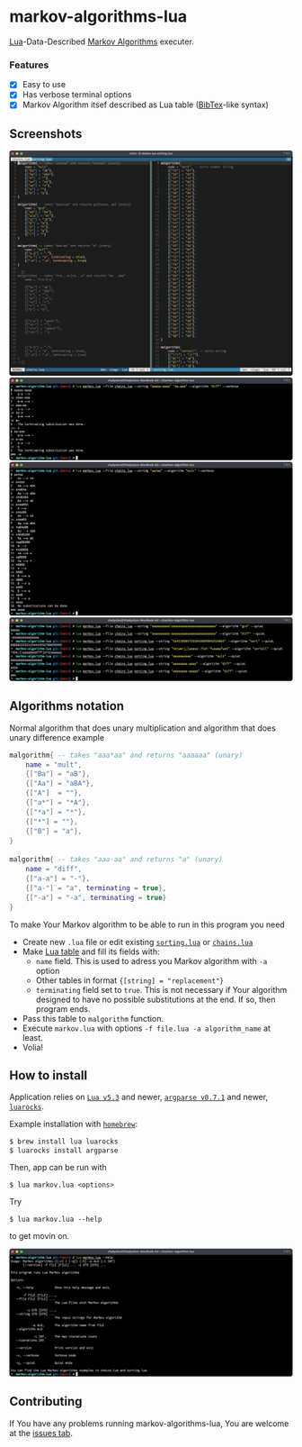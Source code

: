 # markov-algorithms-lua
[Lua][lua]-Data-Described [Markov Algorithms][malorithms] executer.

### Features
- [x] Easy to use
- [x] Has verbose terminal options 
- [x] Markov Algorithm itsef described as Lua table ([BibTex][bibtex]-like syntax)

## Screenshots
![Algorithms](images/algorithms.png)
![Running](images/run1.png)
![Running](images/run2.png)
![Running](images/run3.png)

## Algorithms notation
Normal algorithm that does unary multiplication and algorithm that does unary difference example
```lua
malgorithm{ -- takes "aaa*aa" and returns "aaaaaa" (unary)
	name = "mult",
	{["Ba"] = "aB"},
	{["Aa"] = "aBA"},
	{["A"]  = ""},
	{["a*"] = "*A"},
	{["*a"] = "*"},
	{["*"] = ""},
	{["B"] = "a"},
}

malgorithm{ -- takes "aaa-aa" and returns "a" (unary)
	name = "diff",
	{["a-a"] = "-"},
	{["a-"] = "a", terminating = true},
	{["-a"] = "-a", terminating = true}
}
```
To make Your Markov algorithm to be able to run in this program you need
* Create new `.lua` file or edit existing [`sorting.lua`][sorting] or [`chains.lua`][chains]
* Make [Lua table][luatable] and fill its fields with:
    - `name` field. This is used to adress you Markov algorithm with `-a` option
    - Other tables in format `{[string] = "replacement"}`
    - `terminating` field set to `true`. This is not necessary if Your algorithm designed to have no possible substitutions at the end. If so, then program ends.
* Pass this table to `malgorithm` function. 
* Execute `markov.lua` with options `-f file.lua -a algorithm_name` at least.
* Volia!

## How to install
Application relies on [`Lua v5.3`][lua] and newer, [`argparse v0.7.1`][argparse] and newer, [`luarocks`][luarocks].  

Example installation with [`homebrew`][brew]:
```shell-session
$ brew install lua luarocks
$ luarocks install argparse
```

Then, app can be run with

```
$ lua markov.lua <options>
```

 Try 

 ```
 $ lua markov.lua --help
 ```

 to get movin on.


![Help](images/help.png)


## Contributing
If You have any problems running markov-algorithms-lua, You are welcome at the [issues tab][issue].

[issue]: https://github.com/Dolfost/markov-algorithm-lua/issues
[malorithms]: https://en.wikipedia.org/wiki/Markov_algorithm
[lua]: https://www.lua.org
[bibtex]: https://en.wikipedia.org/wiki/BibTeX
[luarocks]: https://luarocks.org
[argparse]: https://luarocks.org/modules/argparse/argparse
[brew]: https://brew.sh

[sorting]:https://github.com/Dolfost/markov-algorithm-lua/blob/main/sorting.lua
[chains]: https://github.com/Dolfost/markov-algorithm-lua/blob/main/chains.lua

[luatable]: https://www.lua.org/pil/2.5.html
